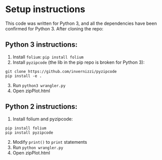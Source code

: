# Setup instructions

This code was written for Python 3, and all the dependencies have been confirmed for Python 3. After cloning the repo:

## Python 3 instructions:

1. Install `folium`: `pip install folium`
2. Install `pyzipcode` (the lib in the pip repo is broken for Python 3):
```
git clone https://github.com/invernizzi/pyzipcode
pip install -e .
```
3. Run `python3 wrangler.py`
4. Open zipPlot.html

## Python 2 instructions:

1. Install folium and pyzipcode:
```
pip install folium
pip install pyzipcode
```
2. Modify `print()` to `print` statements
3. Run `python wrangler.py`
4. Open zipPlot.html